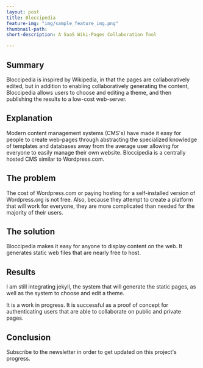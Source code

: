 ```yaml
---
layout: post
title: Bloccipedia
feature-img: "img/sample_feature_img.png"
thumbnail-path: 
short-description: A SaaS Wiki-Pages Collaboration Tool

---
```


## Summary
Bloccipedia is inspired by Wikipedia, in that the pages are collaboratively edited, but in addition to enabling collaboratively generating the content, Bloccipedia allows users to choose and editing a theme, and then publishing the results to a low-cost web-server.

## Explanation
Modern content management systems (CMS's) have made it easy for people to create web-pages through abstracting the specialized knowledge of templates and databases away from the average user allowing for everyone to easily manage their own website. Bloccipedia is a centrally hosted CMS similar to Wordpress.com.

## The problem
The cost of Wordpress.com or paying hosting for a self-installed version of Wordpress.org is not free. Also, because they attempt to create a platform that will work for everyone, they are more complicated than needed for the majority of their users.

## The solution
Bloccipedia makes it easy for anyone to display content on the web. It generates static web files that are nearly free to host.

## Results
I am still integrating jekyll, the system that will generate the static pages, as well as the system to choose and edit a theme.

It is a work in progress. It is successful as a proof of concept for authenticating users that are able to collaborate on public and private pages.

## Conclusion
Subscribe to the newsletter in order to get updated on this project's progress.
